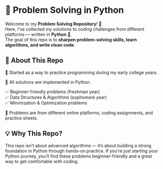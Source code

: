 # 🐍 Problem Solving in Python  

Welcome to my **Problem Solving Repository**! 🚀  
Here, I’ve collected my solutions to coding challenges from different platforms — written in **Python** 🐍.  
The goal of this repo is to **sharpen problem-solving skills, learn algorithms, and write clean code**.  


## 📌 About This Repo

🏫 Started as a way to practice programming during my early college years.

🐍 All solutions are implemented in Python.

✅ Beginner-friendly problems (freshman year) <br>
✅ Data Structures & Algorithms (sophomore year) <br>
✅ Minimization & Optimization problems <br>

🎯 Problems are from different online platforms, coding assignments, and practice sheets.

## 💡 Why This Repo?

This repo isn’t about advanced algorithms — it’s about building a strong foundation in Python through hands-on practice.
If you’re just starting your Python journey, you’ll find these problems beginner-friendly and a great way to get comfortable with coding.
